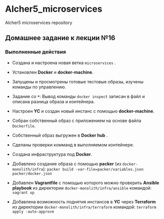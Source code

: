 # Alcher5_microservices
Alcher5 microservices repository
## Домашнее задание к лекции №16
### Выполненные действия

- Создана и настроена новая ветка `microservices` .

- Установлен **Docker** и **docker-machine**.

- Запущены и просмотрены готовые тестовые образы,  изучены команды по управлению.

- Задание со **`*`**: Вывод команды  `docker inspect` записан в файл и описана разница образа и контейнера.

- Настроен **YC** и создан новый инстанс с помощью **docker-machine**.

- Собран собственный образ с приложением на основе файла `Dockerfile`.

- Собственный образ выгружен в **Docker hub** .

- Сделаны проверки комманд в выполняемом контейнере.

- Создана инфраструктура под **Docker**.

- Добавлено создание образа с помощью **packer** (из `docker-monolith/infra`):
`packer build -var-file=packer/variables.json packer/docker.json`

- Добавлен **Vagrantfile** с помощью которого можно проверить **Ansible playbook** из директории `docker-monolith/infra/ansible` командой: `vagrant up` 

- Добавлена возможность поднятия инстансов в **YC** через **Terraform** из директории    `docker-monolith/infra/terraform` командой: `terraform apply -auto-approve`



